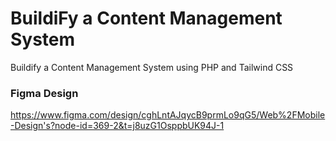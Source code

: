 # BuildiFy a Content Management System
Buildify a Content Management System using PHP and Tailwind CSS

### Figma Design
https://www.figma.com/design/cghLntAJqycB9prmLo9qG5/Web%2FMobile-Design's?node-id=369-2&t=j8uzG1OsppbUK94J-1
